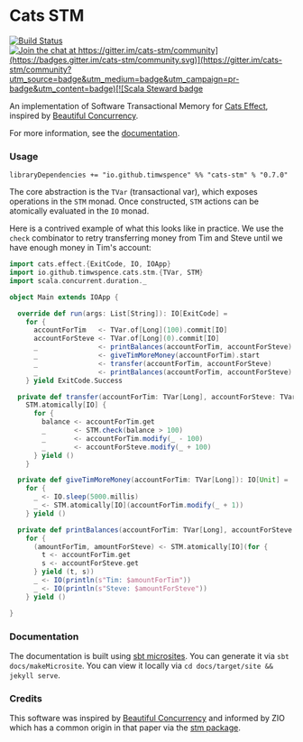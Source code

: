 # Cats STM
[![Build Status](https://travis-ci.com/TimWSpence/cats-stm.svg?branch=master)](https://travis-ci.com/TimWSpence/cats-stm) [![Join the chat at https://gitter.im/cats-stm/community](https://badges.gitter.im/cats-stm/community.svg)](https://gitter.im/cats-stm/community?utm_source=badge&utm_medium=badge&utm_campaign=pr-badge&utm_content=badge)[![Scala Steward badge](https://img.shields.io/badge/Scala_Steward-helping-blue.svg?style=flat&logo=data:image/png;base64,iVBORw0KGgoAAAANSUhEUgAAAA4AAAAQCAMAAAARSr4IAAAAVFBMVEUAAACHjojlOy5NWlrKzcYRKjGFjIbp293YycuLa3pYY2LSqql4f3pCUFTgSjNodYRmcXUsPD/NTTbjRS+2jomhgnzNc223cGvZS0HaSD0XLjbaSjElhIr+AAAAAXRSTlMAQObYZgAAAHlJREFUCNdNyosOwyAIhWHAQS1Vt7a77/3fcxxdmv0xwmckutAR1nkm4ggbyEcg/wWmlGLDAA3oL50xi6fk5ffZ3E2E3QfZDCcCN2YtbEWZt+Drc6u6rlqv7Uk0LdKqqr5rk2UCRXOk0vmQKGfc94nOJyQjouF9H/wCc9gECEYfONoAAAAASUVORK5CYII=)](https://scala-steward.org)

An implementation of Software Transactional Memory for [Cats Effect](https://typelevel.org/cats-effect/), inspired by
[Beautiful Concurrency](https://www.microsoft.com/en-us/research/wp-content/uploads/2016/02/beautiful.pdf).

For more information, see the [documentation](https://timwspence.github.io/cats-stm/).


### Usage

`libraryDependencies += "io.github.timwspence" %% "cats-stm" % "0.7.0"`

The core abstraction is the `TVar` (transactional var), which exposes operations in the
`STM` monad. Once constructed, `STM` actions can be atomically evaluated in the `IO`
monad.

Here is a contrived example of what this looks like in practice. We use the
`check` combinator to retry transferring money from Tim and Steve until we have
enough money in Tim's account:

```scala
import cats.effect.{ExitCode, IO, IOApp}
import io.github.timwspence.cats.stm.{TVar, STM}
import scala.concurrent.duration._

object Main extends IOApp {

  override def run(args: List[String]): IO[ExitCode] =
    for {
      accountForTim   <- TVar.of[Long](100).commit[IO]
      accountForSteve <- TVar.of[Long](0).commit[IO]
      _               <- printBalances(accountForTim, accountForSteve)
      _               <- giveTimMoreMoney(accountForTim).start
      _               <- transfer(accountForTim, accountForSteve)
      _               <- printBalances(accountForTim, accountForSteve)
    } yield ExitCode.Success

  private def transfer(accountForTim: TVar[Long], accountForSteve: TVar[Long]): IO[Unit] =
    STM.atomically[IO] {
      for {
        balance <- accountForTim.get
        _       <- STM.check(balance > 100)
        _       <- accountForTim.modify(_ - 100)
        _       <- accountForSteve.modify(_ + 100)
      } yield ()
    }

  private def giveTimMoreMoney(accountForTim: TVar[Long]): IO[Unit] =
    for {
      _ <- IO.sleep(5000.millis)
      _ <- STM.atomically[IO](accountForTim.modify(_ + 1))
    } yield ()

  private def printBalances(accountForTim: TVar[Long], accountForSteve: TVar[Long]): IO[Unit] =
    for {
      (amountForTim, amountForSteve) <- STM.atomically[IO](for {
        t <- accountForTim.get
        s <- accountForSteve.get
      } yield (t, s))
      _ <- IO(println(s"Tim: $amountForTim"))
      _ <- IO(println(s"Steve: $amountForSteve"))
    } yield ()

}
```

### Documentation

The documentation is built using [sbt microsites](https://47deg.github.io/sbt-microsites/). You
can generate it via `sbt docs/makeMicrosite`. You can view it locally via `cd docs/target/site && jekyll serve`.

### Credits

This software was inspired by [Beautiful Concurrency](https://www.microsoft.com/en-us/research/wp-content/uploads/2016/02/beautiful.pdf) and informed by ZIO which has a common origin in that paper via the [stm package](http://hackage.haskell.org/package/stm).
